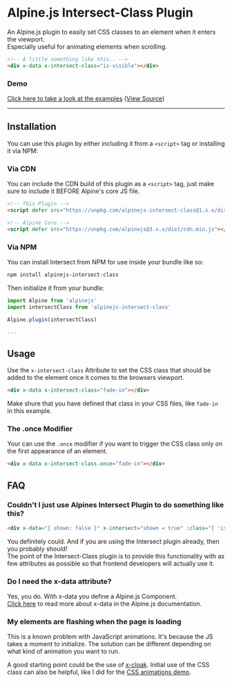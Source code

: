 # Alpine.js Intersect-Class Plugin

An Alpine.js plugin to easily set CSS classes to an element when it enters the viewport.<br>
Especially useful for animating elements when scrolling.

```html
<!-- A little something like this.. -->
<div x-data x-intersect-class="is-visible"></div>
```

### Demo
[Click here to take a look at the examples](https://heidkaemper.github.io/alpinejs-intersect-class/using-tailwindcss.html)
([View Source](https://github.com/heidkaemper/alpinejs-intersect-class/tree/main/docs))

---

## Installation
You can use this plugin by either including it from a `<script>` tag or installing it via NPM:

### Via CDN
You can include the CDN build of this plugin as a `<script>` tag, just make sure to include it BEFORE Alpine's core JS file.

```html
<!-- This Plugin -->
<script defer src="https://unpkg.com/alpinejs-intersect-class@1.x.x/dist/cdn.min.js"></script>

<!-- Alpine Core -->
<script defer src="https://unpkg.com/alpinejs@3.x.x/dist/cdn.min.js"></script>
```

### Via NPM
You can install Intersect from NPM for use inside your bundle like so:

```sh
npm install alpinejs-intersect-class
```

Then initialize it from your bundle:

```js
import Alpine from 'alpinejs'
import intersectClass from 'alpinejs-intersect-class'

Alpine.plugin(intersectClass)

...
```

## Usage
Use the `x-intersect-class` Attribute to set the CSS class that should be added to the element once it comes to the browsers viewport.

```html
<div x-data x-intersect-class="fade-in"></div>
```
Make shure that you have defined that class in your CSS files, like `fade-in` in this example.

### The .once Modifier

Your can use the `.once` modifier if you want to trigger the CSS class only on the first appearance of an element.

```html
<div x-data x-intersect-class.once="fade-in"></div>
```

## FAQ

### Couldn't I just use Alpines Intersect Plugin to do something like this?

```html
<div x-data="{ shown: false }" x-intersect="shown = true" :class="{ 'is-visible': shown }">
```
You definitely could. And if you are using the Intersect plugin already, then you probably should!<br>
The point of the Intersect-Class plugin is to provide this functionality with as few attributes as possible so that frontend developers will actually use it.

### Do I need the x-data attribute?

Yes, you do. With x-data you define a Alpine.js Component.<br>
[Click here](https://alpinejs.dev/directives/data) to read more about x-data in the Alpine.js documentation.

### My elements are flashing when the page is loading

This is a known problem with JavaScript animations. It's because the JS takes a moment to initialize. The solution can be different depending on what kind of animation you want to run.

A good starting point could be the use of [x-cloak](https://alpinejs.dev/directives/cloak).
Initial use of the CSS class can also be helpful, like I did for the [CSS animations demo](https://heidkaemper.github.io/alpinejs-intersect-class/using-css-animations.html).
